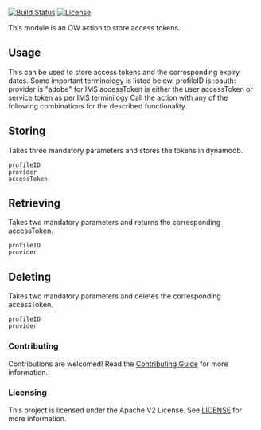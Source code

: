 [![Build Status](https://travis-ci.com/adobe/aio-app-auth-cache.svg?branch=master)](https://travis-ci.com/adobe/aio-app-auth-cache)
[![License](https://img.shields.io/badge/License-Apache%202.0-blue.svg)](https://opensource.org/licenses/Apache-2.0)


This module is an OW action to store access tokens.

## Usage
This can be used to store access tokens and the corresponding expiry dates.
Some important terminology is listed below.
profileID is <IntegrationID>:oauth:<IMS UserID>
provider is "adobe" for IMS
accessToken is either the user accessToken or service token as per IMS terminilogy
Call the action with any of the following combinations for the described functionality.


## Storing
Takes three mandatory parameters and stores the tokens in dynamodb.
```
profileID
provider
accessToken
```

## Retrieving
Takes two mandatory parameters and returns the corresponding accessToken.
```
profileID
provider
```

## Deleting
Takes two mandatory parameters and deletes the corresponding accessToken.
```
profileID
provider
```


### Contributing

Contributions are welcomed! Read the [Contributing Guide](./.github/CONTRIBUTING.md) for more information.

### Licensing

This project is licensed under the Apache V2 License. See [LICENSE](LICENSE) for more information.
